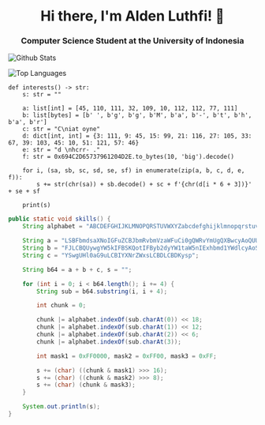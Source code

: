 <h1 align="center">Hi there, I'm Alden Luthfi!    👋   </h1>
<h3 align = "center">Computer Science Student at the University of Indonesia</h3>
<p align = "left"><img align="center" src="https://github-readme-stats.vercel.app/api?username=Cheesewaffly&hide=prs&show_icons=true&include_all_commits=true&theme=transparent&hide_border=true" alt="Github Stats" /></p>  
<p align = "left"><img align="center" src="https://github-readme-stats.vercel.app/api/top-langs/?username=Cheesewaffly&layout=compact&theme=transparent&card_width=900&hide_border=true&exclude_repo=Sarwacatur" alt="Top Languages" /></p>

```python3
def interests() -> str:
    s: str = ""
  
    a: list[int] = [45, 110, 111, 32, 109, 10, 112, 112, 77, 111]
    b: list[bytes] = [b' ', b'g', b'g', b'M', b'a', b'-', b't', b'h', b'a', b'r']
    c: str = "C\niat oyne"
    d: dict[int, int] = {3: 111, 9: 45, 15: 99, 21: 116, 27: 105, 33: 67, 39: 103, 45: 10, 51: 121, 57: 46}
    e: str = "d \nhcrr- ."
    f: str = 0x694C2D65737961204D2E.to_bytes(10, 'big').decode()
    
    for i, (sa, sb, sc, sd, se, sf) in enumerate(zip(a, b, c, d, e, f)):
        s += str(chr(sa)) + sb.decode() + sc + f'{chr(d[i * 6 + 3])}' + se + sf
  
    print(s)
```
```java
public static void skills() {
    String alphabet = "ABCDEFGHIJKLMNOPQRSTUVWXYZabcdefghijklmnopqrstuvwxyz0123456789+/";

    String a = "LSBFbmdsaXNoIGFuZCBJbmRvbmVzaWFuCi0gQWRvYmUgQXBwcyAoQUUsIE";
    String b = "FJLCBQUywgYW5kIFBSKQotIFByb2dyYW1taW5nIExhbmd1YWdlcyAoSmF2";
    String c = "YSwgUHl0aG9uLCBIYXNrZWxsLCBDLCBDKysp";

    String b64 = a + b + c, s = "";

    for (int i = 0; i < b64.length(); i += 4) {
        String sub = b64.substring(i, i + 4);

        int chunk = 0;

        chunk |= alphabet.indexOf(sub.charAt(0)) << 18;
        chunk |= alphabet.indexOf(sub.charAt(1)) << 12;
        chunk |= alphabet.indexOf(sub.charAt(2)) << 6;
        chunk |= alphabet.indexOf(sub.charAt(3));

        int mask1 = 0xFF0000, mask2 = 0xFF00, mask3 = 0xFF;

        s += (char) ((chunk & mask1) >>> 16);
        s += (char) ((chunk & mask2) >>> 8);
        s += (char) (chunk & mask3);
    }

    System.out.println(s);
}
```

